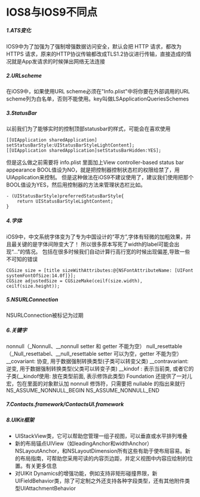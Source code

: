 IOS8与IOS9不同点
====
##### 1.ATS变化
IOS9中为了加强为了强制增强数据访问安全，默认会把 HTTP 请求，都改为 HTTPS 请求，原来的HTTP协议传输都改成TLS1.2协议进行传输，直接造成的情况就是App发请求的时候弹出网络无法连接
##### 2.URLscheme
在iOS9中，如果使用URL scheme必须在"Info.plist"中将你要在外部调用的URL scheme列为白名单，否则不能使用。key叫做LSApplicationQueriesSchemes
##### 3.StatusBar
以前我们为了能够实时的控制顶部statusbar的样式，可能会在喜欢使用

    [[UIApplication sharedApplication] setStatusBarStyle:UIStatusBarStyleLightContent];
    [[UIApplication sharedApplication]setStatusBarHidden:YES];
但是这么做之前需要将 info.plist 里面加上View controller-based status bar appearance BOOL值设为NO，就是把控制器控制状态栏的权限给禁了，用UIApplication来控制。
但是这种做法在iOS9不建议使用了，建议我们使用把那个BOOL值设为YES，然后用控制器的方法来管理状态栏比如。

    - (UIStatusBarStyle)preferredStatusBarStyle{
        return UIStatusBarStyleLightContent;
    }
##### 4.字体
iOS9中，中文系统字体变为了专为中国设计的“苹方”,字体有轻微的加粗效果，并且最关键的是字体间隙变大了！
所以很多原本写死了width的label可能会出现“...”的情况。
包括在很多时候我们自动计算行高行宽的时候出现偏差,导致一些不可知的错误

    CGSize size = [title sizeWithAttributes:@{NSFontAttributeName: [UIFont systemFontOfSize:14.0f]}];
    CGSize adjustedSize = CGSizeMake(ceilf(size.width), ceilf(size.height));    
##### 5.NSURLConnection
NSURLConnection被标记为过期
##### 6.关键字 
nonnull（_Nonnull、__nonnull setter 和 getter 不能为空）
null_resettable（_Null_resettabel、__null_resettable setter 可以为空，getter 不能为空）
__covariant: 协变, 用于数据强制转换类型(子类可以转变父类)
__contravariant: 逆变, 用于数据强制转换类型(父类可以转变子类)
__kindof : 表示当前类, 或者它的子类(__kindof使用: 放在类型前面, 表示修饰此类型)
Foundation 还提供了一对儿宏，包在里面的对象默认加 nonnull 修饰符，只需要把 nullable 的指出来就行
NS_ASSUME_NONNULL_BEGIN
NS_ASSUME_NONNULL_END

##### 7.Contacts.framework/ContactsUI.framework

##### 8.UIKit框架
- UIStackView类，它可以帮助您管理一组子视图，可以垂直或水平排列堆叠
- 新的布局锚点UIView（如leadingAnchor和widthAnchor）NSLayoutAnchor，和NSLayoutDimension所有这些有助于使布局容易。新的布局指南，可帮助您采用可读的内容页边距，并定义视图中内容应绘制的位置。有关更多信息
- 对UIKit Dynamics的增强功能，例如支持非矩形碰撞界限，新UIFieldBehavior类，除了可定制之外还支持各种字段类型，还有其他附件类型UIAttachmentBehavior
